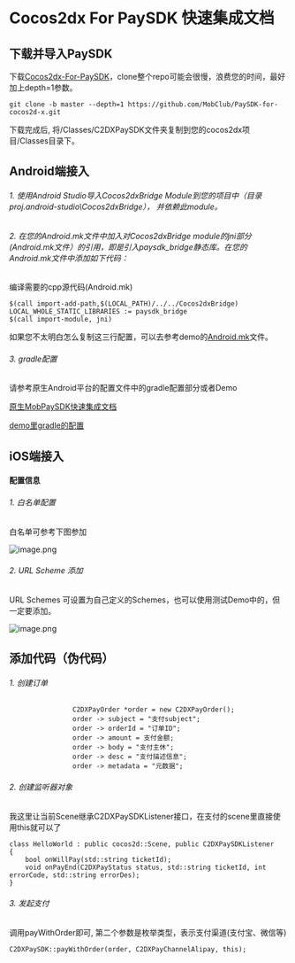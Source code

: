 # Cocos2dx For PaySDK 快速集成文档

## 下载并导入PaySDK

下载[Cocos2dx-For-PaySDK](https://github.com/MobClub/PaySDK-for-cocos2d-x.git)，clone整个repo可能会很慢，浪费您的时间，最好加上depth=1参数。

```
git clone -b master --depth=1 https://github.com/MobClub/PaySDK-for-cocos2d-x.git
```

下载完成后, 将/Classes/C2DXPaySDK文件夹复制到您的cocos2dx项目/Classes目录下。


## Android端接入

###### 1. 使用Android Studio导入Cocos2dxBridge Module到您的项目中（目录proj.android-studio\Cocos2dxBridge）， 并依赖此module。

###### 2. 在您的Android.mk文件中加入对Cocos2dxBridge module的jni部分(Android.mk文件）的引用，即是引入paysdk_bridge静态库。在您的Android.mk文件中添加如下代码： 
编译需要的cpp源代码(Android.mk)

```
$(call import-add-path,$(LOCAL_PATH)/../../Cocos2dxBridge)
LOCAL_WHOLE_STATIC_LIBRARIES := paysdk_bridge
$(call import-module, jni)
```

如果您不太明白怎么复制这三行配置，可以去参考demo的[Android.mk](https://github.com/MobClub/PaySDK-for-cocos2d-x/blob/SourceCode/proj.android-studio/app/jni/Android.mk)文件。

###### 3. gradle配置

请参考原生Android平台的配置文件中的gradle配置部分或者Demo

[原生MobPaySDK快速集成文档](http://wiki.mob.com/paysdk-%E5%BF%AB%E9%80%9F%E9%9B%86%E6%88%90/)

[demo里gradle的配置](https://github.com/MobClub/PaySDK-for-cocos2d-x/blob/SourceCode/proj.android-studio)

## iOS端接入

#### 配置信息

###### 1. 白名单配置

白名单可参考下图参加

![image.png](https://upload-images.jianshu.io/upload_images/2121032-42e81c4081e61434.png?imageMogr2/auto-orient/strip%7CimageView2/2/w/1240)



###### 2. URL Scheme 添加

 URL Schemes 可设置为自己定义的Schemes，也可以使用测试Demo中的，但一定要添加。
 
![image.png](https://upload-images.jianshu.io/upload_images/2121032-dab334384c96e504.png?imageMogr2/auto-orient/strip%7CimageView2/2/w/1240)


## 添加代码（伪代码）

###### 1. 创建订单

```
                C2DXPayOrder *order = new C2DXPayOrder();
                order -> subject = "支付subject";
                order -> orderId = "订单ID";
                order -> amount = 支付金额;
                order -> body = "支付主休";
                order -> desc = "支付描述信息";
                order -> metadata = "元数据";
```

###### 2. 创建监听器对象

我这里让当前Scene继承C2DXPaySDKListener接口，在支付的scene里直接使用this就可以了

```
class HelloWorld : public cocos2d::Scene, public C2DXPaySDKListener
{
    bool onWillPay(std::string ticketId);
    void onPayEnd(C2DXPayStatus status, std::string ticketId, int errorCode, std::string errorDes);
}
```

###### 3. 发起支付

调用payWithOrder即可, 第二个参数是枚举类型，表示支付渠道(支付宝、微信等)

```
C2DXPaySDK::payWithOrder(order, C2DXPayChannelAlipay, this);
```


